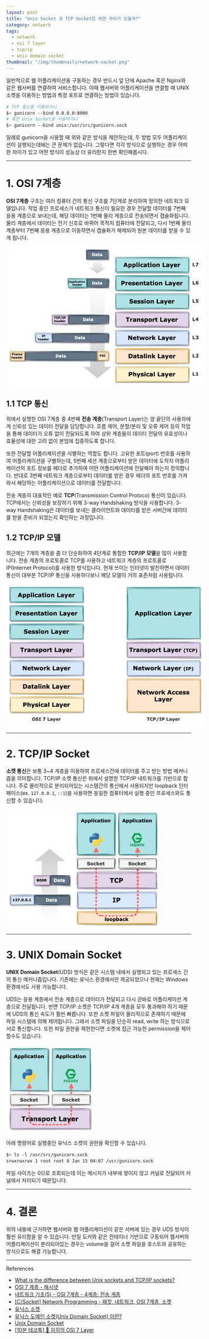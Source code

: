 ```yaml
---
layout: post
title: "Unix Socket 과 TCP Socket은 어떤 차이가 있을까?"
category: network
tags:
  - network
  - osi 7 layer
  - tcp/ip
  - unix domain socket
thumbnail: "/img/thumbnails/network-socket.png"
---
```


일반적으로 웹 어플리케이션을 구동하는 경우 반드시 앞 단에 Apache 혹은 Nginx와 같은 웹서버를 연결하여 서비스합니다.
이때 웹서버와 어플리케이션을 연결할 때 UNIX 소켓을 이용하는 방법과 특정 포트로 연결하는 방법이 있습니다.

```bash
# TCP 통신을 이용하거나
$> gunicorn --bind 0.0.0.0:8000
# 혹은 Unix Socket을 사용하거나
$> gunicorn --bind unix:/usr/src/gunicorn.sock 
```

일례로 gunicorn을 사용할 때 위와 같은 방식을 제안하는데, 두 방법 모두 어플리케이션이 실행되는데에는 큰 문제가 없습니다.
그렇다면 각각 방식으로 실행하는 경우 어떠한 차이가 있고 어떤 방식이 성능상 더 유리한지 한번 확인해봅시다.

---

# 1. OSI 7계층

**OSI 7계층** 구조는 여러 컴퓨터 간의 통신 구조를 7단계로 분리하여 정의한 네트워크 모델입니다.
작업 중인 프로세스가 네트워크 통신이 필요한 경우 전달할 데이터를 7번째 응용 계층으로 보내는데, 해당 데이터는 1번째 물리 계층으로 전송되면서 캡슐화됩니다.
물리 계층에서 데이터는 전기 신호로 바뀌어 목적지 컴퓨터에 전달되고, 다시 1번째 물리 계층부터 7번째 응용 계층으로 이동하면서 캡슐화가 해제되어 원본 데이터를 받을 수 있게 됩니다.

<img src="/img/posts/network-osi-7layers.png" style="max-width:540px"/>

## 1.1 TCP 통신

위에서 설명한 OSI 7계층 중 4번째 **전송 계층**(Transport Layer)는 양 끝단의 사용자에게 신뢰성 있는 데이터 전달을 담당합니다.
흐름 제어, 분할/분리 및 오류 제어 등의 작업을 통해 데이터가 오류 없이 전달되도록 하여 상위 계층들이 데이터 전달의 유효성이나 효율성에 대한 고려 없이 본업에 집중하도록 합니다.

또한 전달할 어플리케이션을 식별하는 역할도 합니다.
고유한 포트(port) 번호를 사용하여 어플리케이션을 구별하는데, 5번째 세션 계층으로부터 받은 데이터에 도착지 어플리케이션의 포트 정보를 헤더로 추가하여 어떤 어플리케이션에 전달해야 하는지 정의합니다.
반대로 3번째 네트워크 계층으로부터 데이터를 받은 경우 헤더의 포트 번호를 가져와서 해당하는 어플리케이션으로 데이터를 전달합니다.

전송 계층의 대표적인 예로 **TCP**(Transmission Control Protoco) 통신이 있습니다.
TCP에서는 신뢰성을 보장하기 위해 3-way Handshaking 방식을 사용합니다.
3-way Handshaking은 데이터를 보내는 클라이언트와 데이터를 받은 서버간에 데이터를 받을 준비가 되었는지 확인하는 과정입니다.

## 1.2 TCP/IP 모델

최근에는 7개의 계층을 좀 더 단순화하여 4단계로 통합한 **TCP/IP 모델**을 많이 사용합니다.
전송 계층의 프로토콜로 TCP를 사용하고 네트워크 계층의 프로토콜로 IP(Internet Protocol)를 사용한 방식입니다.
현재 쓰이는 인터넷이 발전하면서 데이터 통신이 대부분 TCP/IP 통신을 사용하다보니 해당 모델이 거의 표준처럼 사용됩니다.

<img src="/img/posts/network-tcpip-layers.png" style="max-width:540px"/>

---

# 2. TCP/IP Socket

**소켓 통신**은 보통 3~4 게층을 이용하여 프로세스간에 데이터를 주고 받는 방법 메커니즘을 의미합니다.
TCP/IP 소켓 통신은 위에서 설명한 TCP/IP 네트워크를 기반으로 합니다.
주로 물리적으로 분리되어있는 시스템간의 통신에서 사용되지만 loopback 인터페이스(ex. `127.0.0.1`, `::1`)을 사용하면 동일한 컴퓨터에서 실행 중인 프로세스와도 통신할 수 있습니다.

<img src="/img/posts/network-tcpip-socket.png" style="max-width:420px"/>

---

# 3. UNIX Domain Socket

**UNIX Domain Socket**(UDS) 방식은 같은 시스템 내에서 실행되고 있는 프로세스 간의 통신 메커니즘입니다.
기존에는 유닉스 환경에서만 제공되었으나 현재는 Windows환경에서도 사용 가능합니다.

UDS는 응용 계층에서 전송 계층으로 데이터가 전달되고 다시 곧바로 어플리케이션 계층으로 전달됩니다.
반면 TCP/IP 소켓은 TCP/IP 4개 계층을 모두 통과해야 하기 때문에 UDS의 통신 속도가 훨씬 빠릅니다. 
또한 소켓 파일이 물리적으로 존재하기 때문에 파일 시스템에 의해 제어됩니다.
그래서 소켓 파일을 단순히 read, write 하는 방식으로 서로 통신합니다. 
또한 파일 권한을 제한한다면 소켓에 접근 가능한 permission을 제어할수도 있습니다.

<img src="/img/posts/network-unix-socket.png" style="max-width:240px"/>

아래 명령어로 실행중인 유닉스 소켓의 권한을 확인할 수 있습니다.

```bash
$> ls -l /usr/src/gunicorn.sock
srwxrwxrwx 1 root root 0 Jan 15 04:07 /usr/gunicorn.sock
```

파일 사이즈는 0으로 조회되는데 이는 메시지가 내부에 쌓이지 않고 커널로 전달되어 커널에서 처리되기 때문입니다.

---

# 4. 결론

위의 내용에 근거하면 웹서버와 웹 어플리케이션이 같은 서버에 있는 경우 UDS 방식이 훨씬 유리함을 알 수 있습니다.
만일 도커와 같은 컨테이너 기반으로 구동되어 웹서버와 어플리케이션이 분리되어있는 경우는 volume을 걸어 소켓 파일을 호스트와 공유하는 방식으로도 해결 가능합니다.

---

References

- [What is the difference between Unix sockets and TCP/IP sockets?](https://serverfault.com/questions/124517/what-is-the-difference-between-unix-sockets-and-tcp-ip-sockets/124518#124518)
- [OSI 7 계층 - 해시넷](http://wiki.hash.kr/index.php/OSI_7_계층)
- [네트워크 기초(5) - OSI 7계층 - 4계층: 전송 계층](https://losskatsu.github.io/os-kernel/network-basic05/#1-신뢰성)
- [[C/Socket] Network Programming - 패킷, 네트워크, OSI 7계층, 소켓](https://yurmu.tistory.com/23)
- [유닉스 소켓](https://snnchallenge.tistory.com/306)
- [유닉스 도메인 소켓(Unix Domain Socket) 이란?](https://www.lesstif.com/linux-core/unix-domain-socket)
- [Unix Domain Socket](https://www.joinc.co.kr/w/Site/system_programing/IPC/Unix_Domain_Socket)
- [[10분 테코톡] 🔮 히히의 OSI 7 Layer](https://www.youtube.com/watch?v=1pfTxp25MA8)
